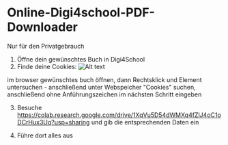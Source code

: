 # Online-Digi4school-PDF-Downloader
Nur für den Privatgebrauch

1. Öffne dein gewünschtes Buch in Digi4School
2. Finde deine Cookies:
![Alt text](https://github.com/Persie0/Online-Digi4school-PDF-Downloader/raw/main/2022-12-10_13-20.png)

im browser gewünschtes buch öffnen, dann Rechtsklick und Element untersuchen - anschließend unter Webspeicher "Cookies" suchen, anschließend ohne Anführungszeichen im nächsten Schritt eingeben 

3. Besuche
https://colab.research.google.com/drive/1XqVu5D54dWMXq4fZlJ4oC1oDCrHux3Uq?usp=sharing
und gib die entsprechenden Daten ein

4. Führe dort alles aus
